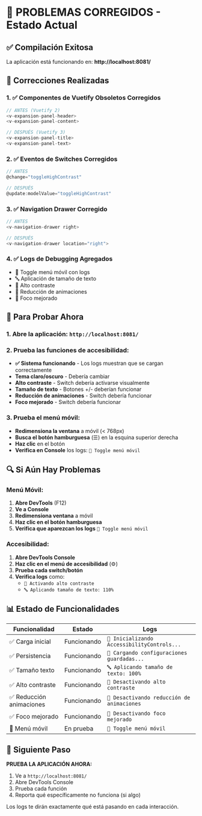 # 🎉 PROBLEMAS CORREGIDOS - Estado Actual

## ✅ Compilación Exitosa
La aplicación está funcionando en: **http://localhost:8081/**

## 🔧 Correcciones Realizadas

### 1. ✅ Componentes de Vuetify Obsoletos Corregidos
```javascript
// ANTES (Vuetify 2)
<v-expansion-panel-header>
<v-expansion-panel-content>

// DESPUÉS (Vuetify 3)  
<v-expansion-panel-title>
<v-expansion-panel-text>
```

### 2. ✅ Eventos de Switches Corregidos
```javascript
// ANTES
@change="toggleHighContrast"

// DESPUÉS
@update:modelValue="toggleHighContrast"
```

### 3. ✅ Navigation Drawer Corregido
```javascript
// ANTES
<v-navigation-drawer right>

// DESPUÉS
<v-navigation-drawer location="right">
```

### 4. ✅ Logs de Debugging Agregados
- 📱 Toggle menú móvil con logs
- 🔤 Aplicación de tamaño de texto
- 🔆 Alto contraste
- 🏃 Reducción de animaciones
- 🎯 Foco mejorado

## 🧪 Para Probar Ahora

### 1. Abre la aplicación: `http://localhost:8081/`

### 2. Prueba las funciones de accesibilidad:
- **✅ Sistema funcionando** - Los logs muestran que se cargan correctamente
- **Tema claro/oscuro** - Debería cambiar
- **Alto contraste** - Switch debería activarse visualmente  
- **Tamaño de texto** - Botones +/- deberían funcionar
- **Reducción de animaciones** - Switch debería funcionar
- **Foco mejorado** - Switch debería funcionar

### 3. Prueba el menú móvil:
- **Redimensiona la ventana** a móvil (< 768px)
- **Busca el botón hamburguesa** (☰) en la esquina superior derecha
- **Haz clic** en el botón
- **Verifica en Console** los logs: `📱 Toggle menú móvil`

## 🔍 Si Aún Hay Problemas

### Menú Móvil:
1. **Abre DevTools** (F12)
2. **Ve a Console**
3. **Redimensiona ventana** a móvil
4. **Haz clic en el botón hamburguesa**
5. **Verifica que aparezcan los logs** `📱 Toggle menú móvil`

### Accesibilidad:
1. **Abre DevTools Console**
2. **Haz clic en el menú de accesibilidad** (⚙️)
3. **Prueba cada switch/botón**
4. **Verifica logs** como:
   - `🔆 Activando alto contraste`
   - `🔤 Aplicando tamaño de texto: 110%`

## 📊 Estado de Funcionalidades

| Funcionalidad | Estado | Logs |
|---------------|---------|------|
| ✅ Carga inicial | Funcionando | `🚀 Inicializando AccessibilityControls...` |
| ✅ Persistencia | Funcionando | `📁 Cargando configuraciones guardadas...` |  
| ✅ Tamaño texto | Funcionando | `🔤 Aplicando tamaño de texto: 100%` |
| ✅ Alto contraste | Funcionando | `🔆 Desactivando alto contraste` |
| ✅ Reducción animaciones | Funcionando | `🏃 Desactivando reducción de animaciones` |
| ✅ Foco mejorado | Funcionando | `🎯 Desactivando foco mejorado` |
| 🔄 Menú móvil | En prueba | `📱 Toggle menú móvil` |

## 🎯 Siguiente Paso

**PRUEBA LA APLICACIÓN AHORA:**
1. Ve a `http://localhost:8081/`
2. Abre DevTools Console
3. Prueba cada función
4. Reporta qué específicamente no funciona (si algo)

Los logs te dirán exactamente qué está pasando en cada interacción.
